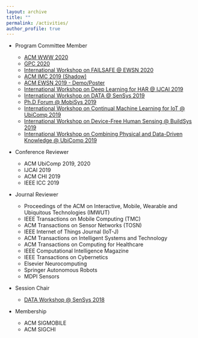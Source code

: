 ```yaml
---
layout: archive
title: ""
permalink: /activities/
author_profile: true
---
```


- Program Committee Member
	- [ACM WWW 2020](https://www2020.thewebconf.org/)
	- [GPC 2020](https://www.gpc2020.cn/index.html)
	- [International Workshop on FAILSAFE @ EWSN 2020](https://wp.doc.ic.ac.uk/failsafe/)
	- [ACM IMC 2019 (Shadow)](https://conferences.sigcomm.org/imc/2019)
	- [ACM EWSN 2019 - Demo/Poster](http://ewsn2019.thss.tsinghua.edu.cn/)
	- [International Workshop on Deep Learning for HAR @ IJCAI 2019](https://sites.google.com/site/zhangleuestc/deep-learning-for-human-activity-recognition)
	- [International Workshop on DATA @ SenSys 2019](https://workshopdata.github.io/DATA2019/)
	- [Ph.D Forum @ MobiSys 2019](http://soar.group/mobisys19risingstarsforum/#)
	- [International Workshop on Continual Machine Learning for IoT @ UbiComp 2019](https://cmliot2019.github.io/)
	- [International Workshop on Device-Free Human Sensing @ BuildSys 2019](https://dfhs-buildsys.github.io/dfhs2019/)
	- [International Workshop on Combining Physical and Data-Driven Knowledge @ UbiComp 2019](https://ubicomp-cpd.com/)


- Conference Reviewer
	- ACM UbiComp 2019, 2020
	- IJCAI 2019
	- ACM CHI 2019
	- IEEE ICC 2019

- Journal Reviewer
	- Proceedings of the ACM on Interactive, Mobile, Wearable and Ubiquitous Technologies (IMWUT)
	- IEEE Transactions on Mobile Computing (TMC)
	- ACM Transactions on Sensor Networks (TOSN)
	- IEEE Internet of Things Journal (IoT-J)
	- ACM Transactions on Intelligent Systems and Technology 
	- ACM Transactions on Computing for Healthcare
	- IEEE Computational Intelligence Magazine
	- IEEE Transactions on Cybernetics
	- Elsevier Neurocomputing
	- Springer Autonomous Robots
	- MDPI Sensors

- Session Chair
	- [DATA Workshop @ SenSys 2018](https://workshopdata.github.io/DATA2018/)
	
- Membership
	- ACM SIGMOBILE
	- ACM SIGCHI